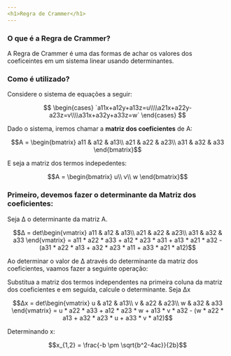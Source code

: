 ```yaml
---
<h1>Regra de Crammer</h1>
---
```


### O que é a Regra de Crammer?

A Regra de Crammer é uma das formas de achar os valores dos coeficeintes em um sistema linear usando determinantes.

### Como é utilizado?

Considere o sistema de equações a seguir:

$$
\begin{cases} `a11x+a12y+a13z=u\\\\a21x+a22y-a23z=v\\\\a31x+a32y+a33z=w` \end{cases}
$$

Dado o sistema, iremos chamar a <r>**matriz dos coeficientes**</r> de A:

$$A = \begin{bmatrix}
a11 & a12 & a13\\
a21 & a22 & a23\\
a31 & a32 & a33
\end{bmatrix}$$

E seja a matriz dos termos indepedentes:

$$A = \begin{bmatrix}
u\\
v\\
w
\end{bmatrix}$$

### Primeiro, devemos fazer o determinante da Matriz dos coeficientes:
Seja Δ o determinante da matriz A.

$$Δ = det\begin{vmatrix}
a11 & a12 & a13\\
a21 & a22 & a23\\
a31 & a32 & a33
\end{vmatrix} = a11 * a22 * a33 + a12 * a23 * a31 + a13 * a21 * a32 - (a31 * a22 * a13 + a32 * a23 * a11 + a33 * a21 * a12)$$

Ao determinar o valor de Δ através do determinante da matriz dos coeficientes, vaamos fazer a seguinte operação:

Substitua a matriz dos termos independentes na primeira coluna da matriz dos coeficientes e em seguida, calcule o determinante.
Seja Δx 

$$Δx = det\begin{vmatrix}
u & a12 & a13\\
v & a22 & a23\\
w & a32 & a33
\end{vmatrix} = u * a22 * a33 + a12 * a23 * w + a13 * v * a32 - (w * a22 * a13 + a32 * a23 * u + a33 * v * a12)$$

Determinando x:

$$x_{1,2} = \frac{-b \pm \sqrt{b^2-4ac}}{2b}$$
